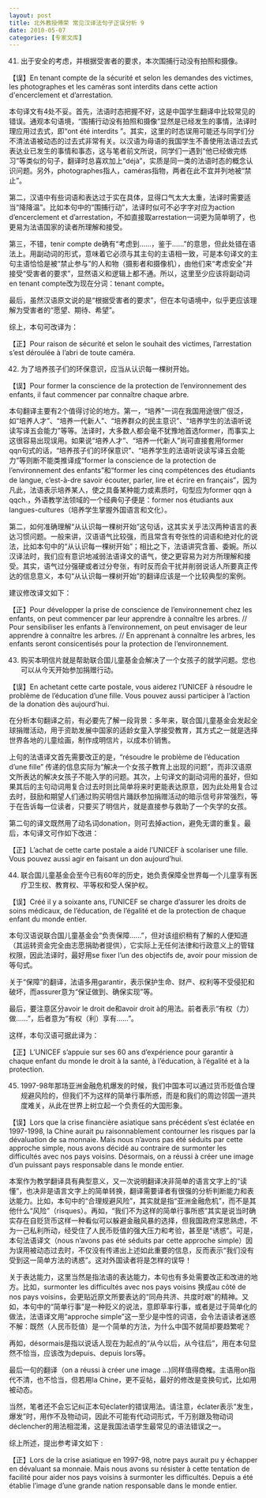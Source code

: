```yaml
---
layout: post
title: 北外教授傅荣 常见汉译法句子正误分析 9
date: 2010-05-07
categories: [专家文库]  
---
```


41. 出于安全的考虑，并根据受害者的要求，本次围捕行动没有拍照和摄像。

【误】En tenant compte de la sécurité et selon les demandes des victimes, les photographes et les caméras sont interdits dans cette action d'encerclement et d’arrestation.

本句译文有4处不妥。首先，法语时态把握不好，这是中国学生翻译中比较常见的错误。通观本句语境，“围捕行动没有拍照和摄像”显然是已经发生的事情，法译时理应用过去式，即“ont été interdits ”。其实，这里的时态误用可能还与同学们分不清法语被动态的过去式非常有关。以汉语为母语的我国学生不善使用法语过去式表达业已发生的事情和事态，这与笔者前文所说，同学们一遇到“他已经做完练习”等类似的句子，翻译时总喜欢加上“déjà”，实质是同一类的法语时态的概念认识问题。另外，photographes指人，caméras指物，两者在此不宜并列地被“禁止”。

第二，汉语中有些词语和表达过于实在具体，显得口气太大太重，法译时需要适当“降降温”。比如本句中的“围捕行动”，法译时似可不必字字对应为action d’encerclement et d’arrestation，不如直接取arrestation一词更为简单明了，也更易为法语国家的读者所理解和接受。

第三，不错，tenir compte de确有“考虑到……，鉴于……”的意思，但此处错在语法上。用副动词的形式，意味着它必须与其主句的主语相一致，可是本句译文的主句主语恰恰是被“禁止参与”的人和物（摄影者和摄像机），由他们来“考虑安全”并接受“受害者的要求”，显然语义和逻辑上都不通。所以，这里至少应该将副动词en tenant compte改为现在分词：tenant compte。

最后，虽然汉语原文说的是“根据受害者的要求”，但在本句语境中，似乎更应该理解为受害者的“愿望、期待、希望”。

综上，本句可改译为：

【正】Pour raison de sécurité et selon le souhait des victimes, l’arrestation s’est déroulée à l’abri de toute caméra.

42. 为了培养孩子们的环保意识，应当从认识每一棵树开始。

【误】Pour former la conscience de la protection de l’environnement des enfants, il faut commencer par connaître chaque arbre.

本句翻译主要有2个值得讨论的地方。第一，“培养”一词在我国用途很广佷泛，如“培养人才”、“培养一代新人”、“培养群众的民主意识”、“培养学生的法语听说读写译五会能力”等等。法译时，大多数人都会毫不犹豫地首选former，而事实上这很容易出现误用。如果说“培养人才”、“培养一代新人”尚可直接套用former qqn句式的话，“培养孩子们的环保意识”、“培养学生的法语听说读写译五会能力”等则断不能类推译成“former la conscience de la protection de l’environnement des enfants”和“former les cinq compétences des étudiants de langue, c’est-à-dre savoir écouter, parler, lire et écrire en français”，因为凡此，法语表示培养某人，使之具备某种能力或素质时，句型应为former qqn à qqch.，外语教学法领域的一个经典句子便是：former nos étudiants aux langues-cultures（培养学生掌握外国语言和文化）。

第二，如何准确理解“从认识每一棵树开始”这句话，这其实关乎法汉两种语言的表达习惯问题。一般来讲，汉语语气比较强，而且常含有夸张性的词语和绝对化的说法，比如本句中的“从认识每一棵树开始”；相比之下，法语讲究含蓄、委婉。所以汉译法时，我们应有意识地减弱法语译文的语气，使之更容易为对方所理解和接受。其实，语气过分强硬或者过分夸张，有时反而会干扰并削弱说话人所要真正传达的信息意义，本句“从认识每一棵树开始”的翻译应该是一个比较典型的案例。

建议修改译文如下：

【正】Pour développer la prise de conscience de l’environnement chez les enfants, on peut commencer par leur apprendre à connaître les arbres. // Pour sensibiliser les enfants à l’environnement, on peut envisager de leur apprendre à connaître les arbres. // En apprenant à connaître les arbres, les enfants seront consicentisés pour la protection de l’environnement.

43. 购买本明信片就是帮助联合国儿童基金会解决了一个女孩子的就学问题。您也可以从今天开始参加捐赠行动。

【误】En achetant cette carte postale, vous aiderez l’UNICEF à résoudre le problème de l’éducation d’une fille. Vous pouvez aussi participer à l’action de la donation dès aujourd’hui.

在分析本句翻译之前，有必要先了解一段背景：多年来，联合国儿童基金会发起全球捐赠活动，用于资助发展中国家的适龄女童入学接受教育，其方式之一就是选择世界各地的儿童绘画，制作成明信片，以成本价销售。

上句的法语译文首先需要改正的是，“résoudre le problème de l’éducation d’une fille” 传递的信息实际为“解决一个女孩子教育上出现的问题”，而非汉语原文所表达的解决女孩子不能入学的问题。其次，上句译文的副动词用的虽好，但如果其后的主句动词用复合过去时则比简单将来时更能表达原意，因为此处用复合过去时，鼓励和期望人们通过购买明信片踊跃参加捐赠活动的暗示信号非常强烈，等于在告诉每一位读者，只要买了明信片，就是直接参与救助了一个失学的女孩。

第二句的译文既然用了动名词donation，则可去掉action，避免无谓的重复。最后，本句译文可作如下改进：

【正】L’achat de cette carte postale a aidé l’UNICEF à scolariser une fille. Vous pouvez aussi agir en faisant un don aujourd’hui.

44. 联合国儿童基金会至今已有60年的历史，她负责保障全世界每一个儿童享有医疗卫生权、教育权、平等权和受人保护权。

【误】Créé il y a soixante ans, l’UNICEF se charge d’assurer les droits de soins médicaux, de l’éducation, de l’égalité et de la protection de chaque enfant du monde entier.

本句汉语说联合国儿童基金会“负责保障……”，但对该组织稍有了解的人便知道（其运转资金完全由志愿捐助者提供），它实际上无任何法律和行政意义上的管辖权限，因此法译时，最好用se fixer l’un des objectifs de, avoir pour mission de 等句式。

关于“保障”的翻译，法语多用garantir，表示保护生命、财产、权利等不受侵犯和破坏，而assurer意为“保证做到、确保实现”等。

最后，要注意区分avoir le droit de和avoir droit à的用法。前者表示“有权（力）做……”，后者意为“有权（利）享有……”。

这样，本句汉语可据此译为：

【正】L’UNICEF s’appuie sur ses 60 ans d’expérience pour garantir à chaque enfant du monde le droit à la santé, à l’éducation, à l’égalité et à la protection.

45. 1997-98年那场亚洲金融危机爆发的时候，我们中国本可以通过货币贬值合理规避风险的，但我们不为这样的简单行事所惑，而是和我们的周边邻国一道共度难关，从此在世界上树立起一个负责任的大国形象。

【误】Lors que la crise financière asiatique sans précédent s’est éclatée en 1997-1998, la Chine aurait pu raisonnablement contourner les risques par la dévaluation de sa monnaie. Mais nous n’avons pas été séduits par cette approche simple, nous avons décidé au contraire de surmonter les difficultés avec nos pays voisins. Désormais, on a réussi à créer une image d’un puissant pays responsable dans le monde entier.

本案作为教学翻译具有典型意义，又一次说明翻译决非简单的语言文字上的“读懂”，也决非是语言文字上的简单转换，翻译需要译者有很强的分析判断能力和表达能力。比如，本句中的“合理规避风险”，其实就是指“亚洲金融危机”，而不是其他什么“风险”（risques）。再如，“我们不为这样的简单行事所惑”其实是说当时确实存在自贬货币这样一种看似可以躲避金融风暴的选择，但我国政府深思熟虑，不为一己私利所动，经受住了人民币贬值的强大压力和考验，甚至是“诱惑”。可是，本句法语译文（nous n’avons pas été séduits par cette approche simple）因为误用被动态过去时，不仅没有传递出上述如此重要的信息，反而表示“我们没有受到这一简单方法的诱惑”。这对外国读者将是怎样的误导！

关于表达能力，这里当然是指法语的表达能力，本句也有多处需要改正和改进的地方。比如，surmonter les difficultés avec nos pays voisins 换成au côté de nos pays voisins，会更贴近原文所要表达的“同舟共济、共度时艰”的精神。又如，本句中的“简单行事”是一种贬义的说法，意即草率行事，或者是过于简单化的做法，法语译文用“approche simple”这一至少是中性的词语，会令法语读者迷惑不解：既然（人民币贬值）是一个简单的方法，为什么中国不就简却要趋繁呢？

再如，désormais是指以说话人现在为起点的“从今以后，从今往后”，用在本句显然不恰当，应该改为depuis、depuis lors等。

最后一句的翻译（on a réussi à créer une image ...)同样值得商榷。主语用on指代不清，也不恰当，但若用la Chine，更不妥帖，最好的修改是变换句式，比如用被动态。

当然，笔者还不会忘记纠正本句éclater的错误用法。请注意，éclater表示“发生，爆发”时，用作不及物动词，因此不可能有代动词形式，千万别跟及物动词déclencher的用法相混淆，这是我国法语学生最常见的语法错误之一。

综上所述，提出参考译文如下 :

【正】Lors de la crise asiatique en 1997-98, notre pays aurait pu y échapper en dévaluant sa monnaie. Mais nous avons su résister à cette tentation de facilité pour aider nos pays voisins à surmonter les difficultés. Depuis a été établie l’image d’une grande nation responsable dans le monde entier.
